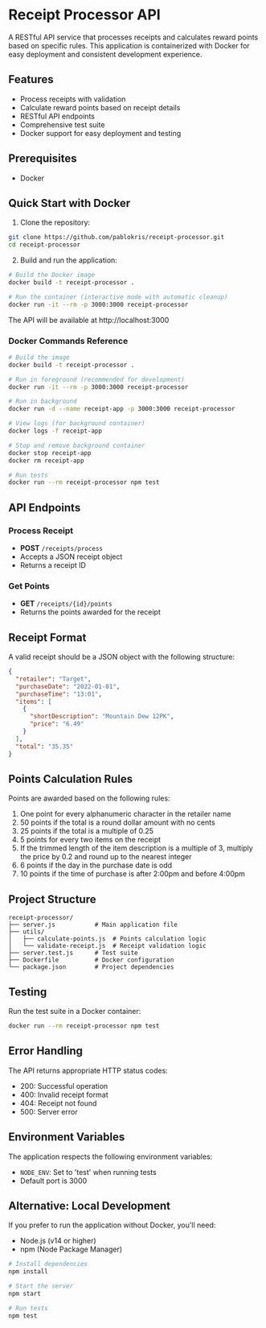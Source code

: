 # Receipt Processor API

A RESTful API service that processes receipts and calculates reward points based on specific rules. This application is containerized with Docker for easy deployment and consistent development experience.

## Features

- Process receipts with validation
- Calculate reward points based on receipt details
- RESTful API endpoints
- Comprehensive test suite
- Docker support for easy deployment and testing

## Prerequisites

- Docker

## Quick Start with Docker

1. Clone the repository:

```bash
git clone https://github.com/pablokris/receipt-processor.git
cd receipt-processor
```

2. Build and run the application:

```bash
# Build the Docker image
docker build -t receipt-processor .

# Run the container (interactive mode with automatic cleanup)
docker run -it --rm -p 3000:3000 receipt-processor
```

The API will be available at http://localhost:3000

### Docker Commands Reference

```bash
# Build the image
docker build -t receipt-processor .

# Run in foreground (recommended for development)
docker run -it --rm -p 3000:3000 receipt-processor

# Run in background
docker run -d --name receipt-app -p 3000:3000 receipt-processor

# View logs (for background container)
docker logs -f receipt-app

# Stop and remove background container
docker stop receipt-app
docker rm receipt-app

# Run tests
docker run --rm receipt-processor npm test
```

## API Endpoints

### Process Receipt

- **POST** `/receipts/process`
- Accepts a JSON receipt object
- Returns a receipt ID

### Get Points

- **GET** `/receipts/{id}/points`
- Returns the points awarded for the receipt

## Receipt Format

A valid receipt should be a JSON object with the following structure:

```json
{
  "retailer": "Target",
  "purchaseDate": "2022-01-01",
  "purchaseTime": "13:01",
  "items": [
    {
      "shortDescription": "Mountain Dew 12PK",
      "price": "6.49"
    }
  ],
  "total": "35.35"
}
```

## Points Calculation Rules

Points are awarded based on the following rules:

1. One point for every alphanumeric character in the retailer name
2. 50 points if the total is a round dollar amount with no cents
3. 25 points if the total is a multiple of 0.25
4. 5 points for every two items on the receipt
5. If the trimmed length of the item description is a multiple of 3, multiply the price by 0.2 and round up to the nearest integer
6. 6 points if the day in the purchase date is odd
7. 10 points if the time of purchase is after 2:00pm and before 4:00pm

## Project Structure

```
receipt-processor/
├── server.js           # Main application file
├── utils/
│   ├── calculate-points.js  # Points calculation logic
│   └── validate-receipt.js  # Receipt validation logic
├── server.test.js      # Test suite
├── Dockerfile          # Docker configuration
└── package.json        # Project dependencies
```

## Testing

Run the test suite in a Docker container:

```bash
docker run --rm receipt-processor npm test
```

## Error Handling

The API returns appropriate HTTP status codes:

- 200: Successful operation
- 400: Invalid receipt format
- 404: Receipt not found
- 500: Server error

## Environment Variables

The application respects the following environment variables:

- `NODE_ENV`: Set to 'test' when running tests
- Default port is 3000

## Alternative: Local Development

If you prefer to run the application without Docker, you'll need:

- Node.js (v14 or higher)
- npm (Node Package Manager)

```bash
# Install dependencies
npm install

# Start the server
npm start

# Run tests
npm test
```
